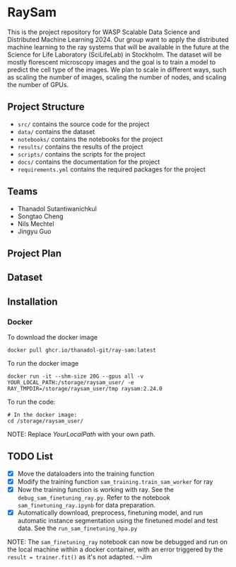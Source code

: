 # RaySam
This is the project repository for WASP Scalable Data Science and Distributed Machine Learning 2024. Our group want to apply the distributed machine learning to the ray systems that will be available in the future at the Science for Life Laboratory (SciLifeLab) in Stockholm. The dataset will be mostly florescent microscopy images and the goal is to train a model to predict the cell type of the images. We plan to scale in different ways, such as scaling the number of images, scaling the number of nodes, and scaling the number of GPUs. 

## Project Structure
- `src/` contains the source code for the project
- `data/` contains the dataset
- `notebooks/` contains the notebooks for the project
- `results/` contains the results of the project
- `scripts/` contains the scripts for the project
- `docs/` contains the documentation for the project
- `requirements.yml` contains the required packages for the project


## Teams 
- Thanadol Sutantiwanichkul
- Songtao Cheng
- Nils Mechtel 
- Jingyu Guo

## Project Plan

## Dataset

## Installation 

### Docker 
To download the docker image
```
docker pull ghcr.io/thanadol-git/ray-sam:latest
```

To run the docker image
```
docker run -it --shm-size 20G --gpus all -v YOUR_LOCAL_PATH:/storage/raysam_user/ -e RAY_TMPDIR=/storage/raysam_user/tmp raysam:2.24.0
```
To run the code:
```
# In the docker image:
cd /storage/raysam_user/
```

NOTE: Replace *YourLocalPath* with your own path.

## TODO List
- [x] Move the dataloaders into the training function
- [x] Modify the training function ```sam_training.train_sam_worker``` for ray
- [x] Now the training function is working with ray. See the ```debug_sam_finetuning_ray.py```. Refer to the notebook ```sam_finetuning_ray.ipynb``` for data preparation.
- [x] Automatically download, preprocess, finetuning model, and run automatic instance segmentation using the finetuned model and test data. See the ```run_sam_finetuning_hpa.py```

NOTE: The ```sam_finetuning_ray``` notebook can now be debugged and run on the local machine within a docker container, with an error triggered by the ```result = trainer.fit()``` as it's not adapted. --Jim 
